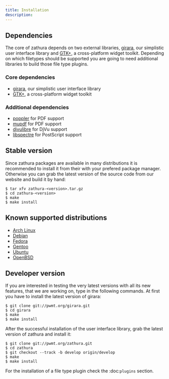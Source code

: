 ```yaml
---
title: Installation
description: 
---
```


## Dependencies
The core of zathura depends on two external libraries,
[girara](http://pwmt.org/projects/girara/), our simplistic user interface
library and [GTK+](http://www.gtk.org/), a cross-platform widget toolkit.
Depending on which filetypes should be supported you are going to need
additional libraries to build those file type plugins.

### Core dependencies
* [girara](http://pwmt.org/projects/girara/), our simplistic user interface library
* [GTK+](http://www.gtk.org/), a cross-platform widget toolkit

### Additional dependencies
* [poppler](http://poppler.freedesktop.org/) for PDF support
* [mupdf](http://mupdf.com/) for PDF support
* [djvulibre](http://djvu.sourceforge.net/) for DjVu support
* [libspectre](http://libspectre.freedesktop.org/) for PostScript support

## Stable version
Since zathura packages are available in many distributions it is recommended to
install it from their with your prefered package manager. Otherwise you can grab
the latest version of the source code from our website and build it by hand:

    $ tar xfv zathura-<version>.tar.gz
    $ cd zathura-<version>
    $ make
    $ make install

## Known supported distributions

* [Arch Linux](http://www.archlinux.org/packages/community/x86_64/zathura)
* [Debian](http://packages.debian.org/en/sid/zathura)
* [Fedora](http://pkgs.org/fedora-rawhide/fedora-i386/zathura-0.0.8.2-4.fc15.i686.rpm.html)
* [Gentoo](http://packages.gentoo.org/package/app-text/zathura)
* [Ubuntu](http://packages.ubuntu.com/maverick/zathura)
* [OpenBSD](http://openports.se/textproc/zathura)

## Developer version
If you are interested in testing the very latest versions with all its new
features, that we are working on, type in the following commands. At first you
have to install the latest version of girara:

    $ git clone git://pwmt.org/girara.git
    $ cd girara
    $ make
    $ make install

After the successful installation of the user interface library, grab the latest
version of zathura and install it:

    $ git clone git://pwmt.org/zathura.git
    $ cd zathura
    $ git checkout --track -b develop origin/develop
    $ make
    $ make install

For the installation of a file type plugin check the :doc:`plugins`
section.
